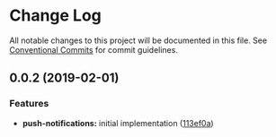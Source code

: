 # Change Log

All notable changes to this project will be documented in this file. See
[Conventional Commits](https://conventionalcommits.org) for commit guidelines.

## 0.0.2 (2019-02-01)

### Features

-   **push-notifications:** initial implementation
    ([113ef0a](https://github.com/jobvs/native-components/commit/113ef0a))
